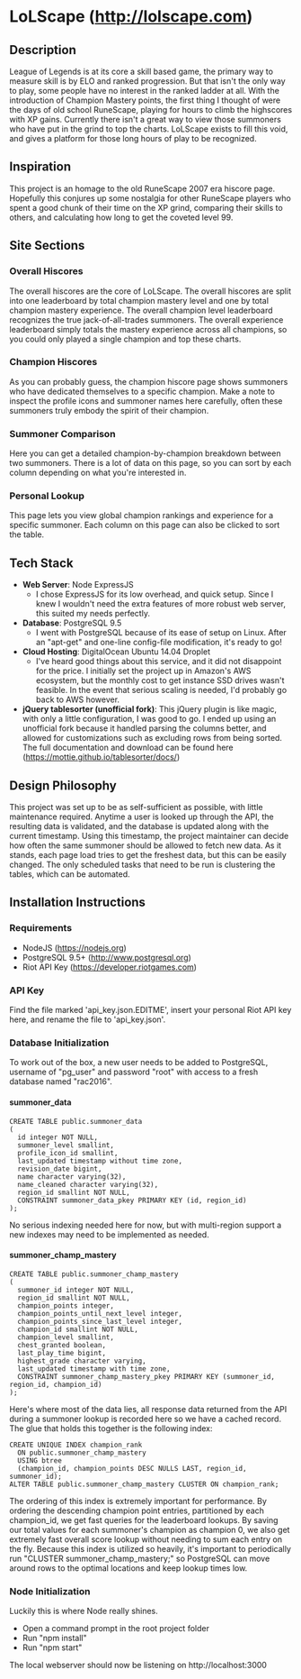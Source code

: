 # LoLScape (http://lolscape.com)

## Description
League of Legends is at its core a skill based game, the primary way to measure skill is by ELO and ranked progression.  But that isn't the only way to play, some people have no interest in the ranked ladder at all.  With the introduction of Champion Mastery points, the first thing I thought of were the days of old school RuneScape, playing for hours to climb the highscores with XP gains.  Currently there isn't a great way to view those summoners who have put in the grind to top the charts.  LoLScape exists to fill this void, and gives a platform for those long hours of play to be recognized.

## Inspiration
This project is an homage to the old RuneScape 2007 era hiscore page.  Hopefully this conjures up some nostalgia for other RuneScape players who spent a good chunk of their time on the XP grind, comparing their skills to others, and calculating how long to get the coveted level 99.

## Site Sections
### Overall Hiscores
The overall hiscores are the core of LoLScape.  The overall hiscores are split into one leaderboard by total champion mastery level and one by total champion mastery experience.  The overall champion level leaderboard recognizes the true jack-of-all-trades summoners.  The overall experience leaderboard simply totals the mastery experience across all champions, so you could only played a single champion and top these charts.
### Champion Hiscores
As you can probably guess, the champion hiscore page shows summoners who have dedicated themselves to a specific champion.  Make a note to inspect the profile icons and summoner names here carefully, often these summoners truly embody the spirit of their champion.
### Summoner Comparison
Here you can get a detailed champion-by-champion breakdown between two summoners.  There is a lot of data on this page, so you can sort by each column depending on what you're interested in.
### Personal Lookup
This page lets you view global champion rankings and experience for a specific summoner.  Each column on this page can also be clicked to sort the table.

## Tech Stack
- **Web Server**: Node ExpressJS
  - I chose ExpressJS for its low overhead, and quick setup.  Since I knew I wouldn't need the extra features of more robust web server, this suited my needs perfectly.
- **Database**: PostgreSQL 9.5
  - I went with PostgreSQL because of its ease of setup on Linux.  After an "apt-get" and one-line config-file modification, it's ready to go!
- **Cloud Hosting**: DigitalOcean Ubuntu 14.04 Droplet
  - I've heard good things about this service, and it did not disappoint for the price.  I initially set the project up in Amazon's AWS ecosystem, but the monthly cost to get instance SSD drives wasn't feasible.  In the event that serious scaling is needed, I'd probably go back to AWS however.
- **jQuery tablesorter (unofficial fork)**: This jQuery plugin is like magic, with only a little configuration, I was good to go.  I ended up using an unofficial fork because it handled parsing the columns better, and allowed for customizations such as excluding rows from being sorted.  The full documentation and download can be found here (https://mottie.github.io/tablesorter/docs/)
  
## Design Philosophy
This project was set up to be as self-sufficient as possible, with little maintenance required.  Anytime a user is looked up through the API, the resulting data is validated, and the database is updated along with the current timestamp.  Using this timestamp, the project maintainer can decide how often the same summoner should be allowed to fetch new data.  As it stands, each page load tries to get the freshest data, but this can be easily changed.  The only scheduled tasks that need to be run is clustering the tables, which can be automated.

## Installation Instructions
### Requirements
- NodeJS (https://nodejs.org)
- PostgreSQL 9.5+ (http://www.postgresql.org)
- Riot API Key (https://developer.riotgames.com)

### API Key
Find the file marked 'api_key.json.EDITME', insert your personal Riot API key here, and rename the file to 'api_key.json'.

### Database Initialization
To work out of the box, a new user needs to be added to PostgreSQL, username of "pg_user" and password "root" with access to a fresh database named "rac2016".

#### summoner_data
```
CREATE TABLE public.summoner_data
(
  id integer NOT NULL,
  summoner_level smallint,
  profile_icon_id smallint,
  last_updated timestamp without time zone,
  revision_date bigint,
  name character varying(32),
  name_cleaned character varying(32),
  region_id smallint NOT NULL,
  CONSTRAINT summoner_data_pkey PRIMARY KEY (id, region_id)
);
```
No serious indexing needed here for now, but with multi-region support a new indexes may need to be implemented as needed.

#### summoner_champ_mastery
```
CREATE TABLE public.summoner_champ_mastery
(
  summoner_id integer NOT NULL,
  region_id smallint NOT NULL,
  champion_points integer,
  champion_points_until_next_level integer,
  champion_points_since_last_level integer,
  champion_id smallint NOT NULL,
  champion_level smallint,
  chest_granted boolean,
  last_play_time bigint,
  highest_grade character varying,
  last_updated timestamp with time zone,
  CONSTRAINT summoner_champ_mastery_pkey PRIMARY KEY (summoner_id, region_id, champion_id)
);
```
Here's where most of the data lies, all response data returned from the API during a summoner lookup is recorded here so we have a cached record.  The glue that holds this together is the following index:
```
CREATE UNIQUE INDEX champion_rank
  ON public.summoner_champ_mastery
  USING btree
  (champion_id, champion_points DESC NULLS LAST, region_id, summoner_id);
ALTER TABLE public.summoner_champ_mastery CLUSTER ON champion_rank;
```
The ordering of this index is extremely important for performance.  By ordering the descending champion point entries, partitioned by each champion_id, we get fast queries for the leaderboard lookups.  By saving our total values for each summoner's champion as champion 0, we also get extremely fast overall score lookup without needing to sum each entry on the fly.  Because this index is utilized so heavily, it's important to periodically run "CLUSTER summoner_champ_mastery;" so PostgreSQL can move around rows to the optimal locations and keep lookup times low.

### Node Initialization
Luckily this is where Node really shines.
- Open a command prompt in the root project folder
- Run "npm install"
- Run "npm start"

The local webserver should now be listening on http://localhost:3000
